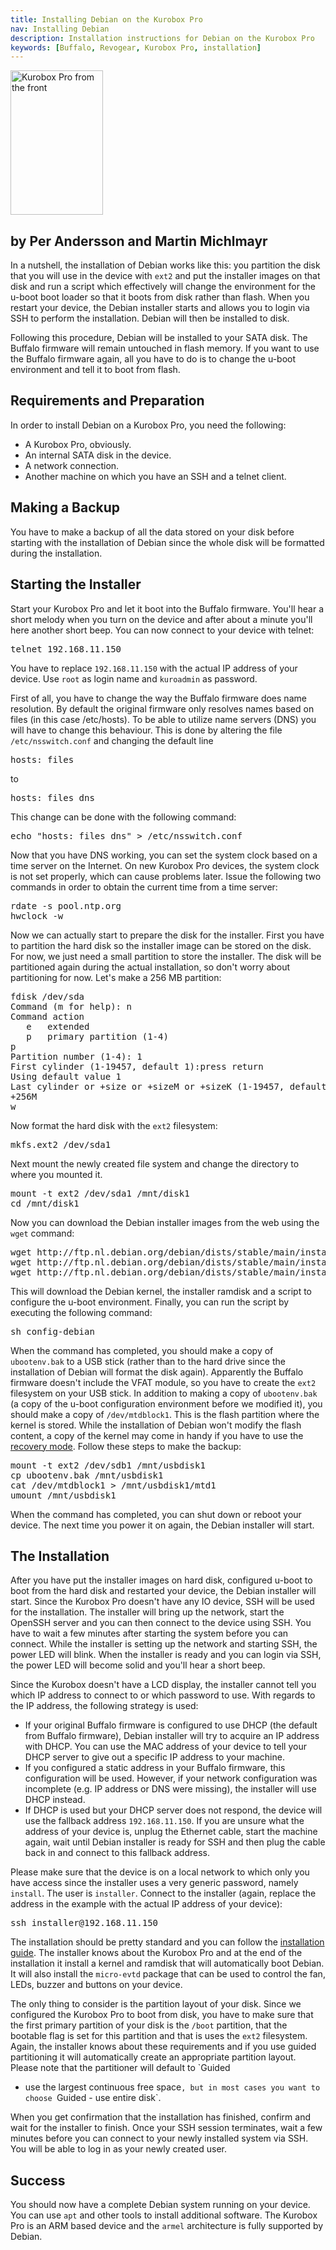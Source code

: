 ```yaml
---
title: Installing Debian on the Kurobox Pro
nav: Installing Debian
description: Installation instructions for Debian on the Kurobox Pro
keywords: [Buffalo, Revogear, Kurobox Pro, installation]
---
```


<div class="right">
<img src = "../images/r_kuroboxpro_front.jpg" class="border" alt="Kurobox Pro from the front" width="148" height="231" />
</div>

<h2>by Per Andersson and Martin Michlmayr</h2>

In a nutshell, the installation of Debian works like this: you partition
the disk that you will use in the device with `ext2` and put the installer
images on that disk and run a script which effectively will change the
environment for the u-boot boot loader so that it boots from disk rather
than flash.  When you restart your device, the Debian installer starts and
allows you to login via SSH to perform the installation.  Debian will then
be installed to disk.

Following this procedure, Debian will be installed to your SATA disk.  The
Buffalo firmware will remain untouched in flash memory.  If you want to use
the Buffalo firmware again, all you have to do is to change the u-boot
environment and tell it to boot from flash.

<h2>Requirements and Preparation</h2>

In order to install Debian on a Kurobox Pro, you need the following:

<ul>

<li>A Kurobox Pro, obviously.</li>

<li>An internal SATA disk in the device.</li>

<li>A network connection.</li>

<li>Another machine on which you have an SSH and a telnet client.</li>

</ul>

<h2>Making a Backup</h2>

You have to make a backup of all the data stored on your disk before
starting with the installation of Debian since the whole disk will be
formatted during the installation.

<h2>Starting the Installer</h2>

Start your Kurobox Pro and let it boot into the Buffalo firmware.  You'll
hear a short melody when you turn on the device and after about a minute
you'll here another short beep.  You can now connect to your device with
telnet:

<div class="code">
<pre>
telnet <span class="input">192.168.11.150</span>
</pre>
</div>

You have to replace `192.168.11.150` with the actual IP address of your
device.  Use `root` as login name and `kuroadmin` as password.

First of all, you have to change the way the Buffalo firmware does name
resolution.  By default the original firmware only resolves names based on
files (in this case /etc/hosts).  To be able to utilize name servers (DNS)
you will have to change this behaviour.  This is done by altering the file
`/etc/nsswitch.conf` and changing the default line

<div class="code">
<pre>
hosts: files
</pre>
</div>

to

<div class="code">
<pre>
hosts: files dns
</pre>
</div>

This change can be done with the following command:

<div class="code">
<pre>
echo "hosts: files dns" &gt; /etc/nsswitch.conf
</pre>
</div>

Now that you have DNS working, you can set the system clock based on a time
server on the Internet.  On new Kurobox Pro devices, the system clock is
not set properly, which can cause problems later.  Issue the following two
commands in order to obtain the current time from a time server:

<div class="code">
<pre>
rdate -s pool.ntp.org
hwclock -w
</pre>
</div>

Now we can actually start to prepare the disk for the installer.  First you
have to partition the hard disk so the installer image can be stored on the
disk.  For now, we just need a small partition to store the installer.  The
disk will be partitioned again during the actual installation, so don't
worry about partitioning for now.  Let's make a 256 MB partition:

<div class="code">
<pre>
<span class="input">fdisk /dev/sda</span>
Command (m for help): <span class="input">n</span>
Command action
   e   extended
   p   primary partition (1-4)
<span class="input">p</span>
Partition number (1-4): <span class="input">1</span>
First cylinder (1-19457, default 1):<span class="input">press return</span>
Using default value 1
Last cylinder or +size or +sizeM or +sizeK (1-19457, default 19457):
<span class="input">+256M</span>
<span class="input">w</span>
</pre>
</div>

Now format the hard disk with the `ext2` filesystem:

<div class="code">
<pre>
mkfs.ext2 /dev/sda1
</pre>
</div>

Next mount the newly created file system and change the directory to where
you mounted it.

<div class="code">
<pre>
mount -t ext2 /dev/sda1 /mnt/disk1
cd /mnt/disk1
</pre>
</div>

Now you can download the Debian installer images from the web using the
`wget` command:

<div class="code">
<pre>
wget http://ftp.nl.debian.org/debian/dists/stable/main/installer-armel/current/images/orion5x/network-console/buffalo/kuroboxpro/config-debian
wget http://ftp.nl.debian.org/debian/dists/stable/main/installer-armel/current/images/orion5x/network-console/buffalo/kuroboxpro/initrd.buffalo
wget http://ftp.nl.debian.org/debian/dists/stable/main/installer-armel/current/images/orion5x/network-console/buffalo/kuroboxpro/uImage.buffalo
</pre>
</div>

This will download the Debian kernel, the installer ramdisk and a script to
configure the u-boot environment.  Finally, you can run the script by
executing the following command:

<div class="code">
<pre>
sh config-debian
</pre>
</div>

When the command has completed, you should make a copy of `ubootenv.bak` to
a USB stick (rather than to the hard drive since the installation of Debian
will format the disk again).  Apparently the Buffalo firmware doesn't
include the VFAT module, so you have to create the `ext2` filesystem on
your USB stick.  In addition to making a copy of `ubootenv.bak` (a copy of
the u-boot configuration environment before we modified it), you should
make a copy of `/dev/mtdblock1`.  This is the flash partition where the
kernel is stored.  While the installation of Debian won't modify the flash
content, a copy of the kernel may come in handy if you have to use the <a
href = "../recovery/">recovery mode</a>.  Follow these steps to make the
backup:

<div class="code">
<pre>
mount -t ext2 /dev/sdb1 /mnt/usbdisk1
cp ubootenv.bak /mnt/usbdisk1
cat /dev/mtdblock1 &gt; /mnt/usbdisk1/mtd1
umount /mnt/usbdisk1
</pre>
</div>

When the command has completed, you can shut down or reboot your device.
The next time you power it on again, the Debian installer will start.

<h2>The Installation</h2>

After you have put the installer images on hard disk, configured u-boot to
boot from the hard disk and restarted your device, the Debian installer
will start.  Since the Kurobox Pro doesn't have any IO device, SSH will be
used for the installation.  The installer will bring up the network, start
the OpenSSH server and you can then connect to the device using SSH.  You
have to wait a few minutes after starting the system before you can
connect.  While the installer is setting up the network and starting SSH,
the power LED will blink.  When the installer is ready and you can login
via SSH, the power LED will become solid and you'll hear a short beep.

Since the Kurobox doesn't have a LCD display, the installer cannot tell you
which IP address to connect to or which password to use.  With regards to
the IP address, the following strategy is used:

<ul>

<li>If your original Buffalo firmware is configured to use DHCP (the
default from Buffalo firmware), Debian installer will try to acquire an IP
address with DHCP.  You can use the MAC address of your device to tell your
DHCP server to give out a specific IP address to your machine.</li>

<li>If you configured a static address in your Buffalo firmware, this
configuration will be used.  However, if your network configuration was
incomplete (e.g. IP address or DNS were missing), the installer will use
DHCP instead.</li>

<li>If DHCP is used but your DHCP server does not respond, the device will
use the fallback address <code>192.168.11.150</code>.  If you are unsure what the
address of your device is, unplug the Ethernet cable, start the machine
again, wait until Debian installer is ready for SSH and then plug the cable
back in and connect to this fallback address.</li>

</ul>

Please make sure that the device is on a local network to which only you
have access since the installer uses a very generic password, namely
`install`.  The user is `installer`.  Connect to the installer (again,
replace the address in the example with the actual IP address of your
device):

<div class="code">
<pre>
ssh installer@<span class="input">192.168.11.150</span>
</pre>
</div>

The installation should be pretty standard and you can follow the <a href =
"http://www.debian.org/releases/stable/armel/">installation guide</a>.  The
installer knows about the Kurobox Pro and at the end of the installation it
install a kernel and ramdisk that will automatically boot Debian.  It will
also install the `micro-evtd` package that can be used to control the fan,
LEDs, buzzer and buttons on your device.

The only thing to consider is the partition layout of your disk.  Since we
configured the Kurobox Pro to boot from disk, you have to make sure that
the first primary partition of your disk is the `/boot` partition, that the
bootable flag is set for this partition and that is uses the `ext2`
filesystem.  Again, the installer knows about these requirements and if you
use guided partitioning it will automatically create an appropriate
partition layout.  Please note that the partitioner will default to `Guided
- use the largest continuous free space`, but in most cases you want to
choose `Guided - use entire disk`.

When you get confirmation that the installation has finished, confirm and
wait for the installer to finish.  Once your SSH session terminates, wait a
few minutes before you can connect to your newly installed system via SSH.
You will be able to log in as your newly created user.

<h2>Success</h2>

You should now have a complete Debian system running on your device.  You
can use `apt` and other tools to install additional software.  The
Kurobox Pro is an ARM based device and the `armel` architecture is fully
supported by Debian.

